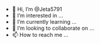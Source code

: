 - 👋 Hi, I’m @Jeta5791
- 👀 I’m interested in ...
- 🌱 I’m currently learning ...
- 💞️ I’m looking to collaborate on ...
- 📫 How to reach me ...

<!---
Jeta5791/Jeta5791 is a ✨ special ✨ repository because its `README.md` (this file) appears on your GitHub profile.
You can click the Preview link to take a look at your changes.
--->
